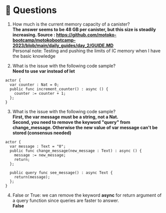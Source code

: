 # <a id="questions"> 🙋 Questions </a>

1. How much is the current memory capacity of a canister?  
**The answer seems to be 48 GB per canister, but this size is steadily increasing. Source : https://github.com/motoko-bootcamp/motokobootcamp-2023/blob/main/daily_guides/day_2/GUIDE.MD**  
Personal note: Testing and pushing the limits of IC memory when I have the basic knowledge

2. What is the issue with the following code sample?  
**Need to use var instead of let**
```
actor {
  var counter : Nat = 0;
  public func increment_counter() : async () {
    counter := counter + 1;
  };
}
```

3. What is the issue with the following code sample?  
**First, the var message must be a string, not a Nat.**  
**Second, you need to remove the keyword "query" from change_message. Otherwise the new value of var message can't be stored (consensus needed)**
```
actor {
  var message : Text = "0";
  public func change_message(new_message : Text) : async () {
    message := new_message;
    return;
  };
  
  public query func see_message() : async Text {
    return(message);
  };
}
```

4.  False or True: we can remove the keyword **async** for return argument of a query function since queries are faster to answer.  
**False**
